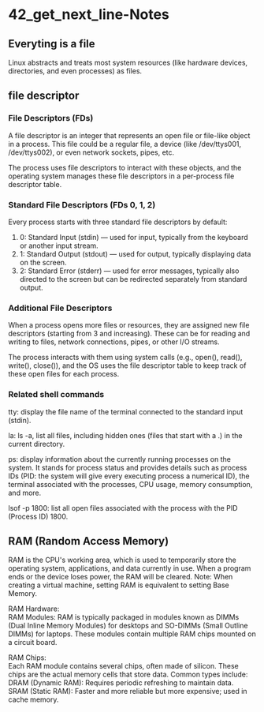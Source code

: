 # 42_get_next_line-Notes

## Everyting is a file
Linux abstracts and treats most system resources (like hardware devices, directories, and even processes) as files.<br>

## file descriptor
### File Descriptors (FDs)
A file descriptor is an integer that represents an open file or file-like object in a process. This file could be a regular file, a device (like /dev/ttys001, /dev/ttys002), or even network sockets, pipes, etc.<br>

The process uses file descriptors to interact with these objects, and the operating system manages these file descriptors in a per-process file descriptor table.<br>
### Standard File Descriptors (FDs 0, 1, 2)
Every process starts with three standard file descriptors by default:
1. 0: Standard Input (stdin) — used for input, typically from the keyboard or another input stream.
2. 1: Standard Output (stdout) — used for output, typically displaying data on the screen.
3. 2: Standard Error (stderr) — used for error messages, typically also directed to the screen but can be redirected separately from standard output.
### Additional File Descriptors
When a process opens more files or resources, they are assigned new file descriptors (starting from 3 and increasing). These can be for reading and writing to files, network connections, pipes, or other I/O streams.<br>

The process interacts with them using system calls (e.g., open(), read(), write(), close()), and the OS uses the file descriptor table to keep track of these open files for each process.<br>
### Related shell commands
tty: display the file name of the terminal connected to the standard input (stdin).<br>

la: ls -a, list all files, including hidden ones (files that start with a .) in the current directory.<br>

ps: display information about the currently running processes on the system. It stands for process status and provides details such as process IDs (PID: the system will give every executing process a numerical ID), the terminal associated with the processes, CPU usage, memory consumption, and more.<br>

lsof -p 1800: list all open files associated with the process with the PID (Process ID) 1800.<br>

## RAM (Random Access Memory)
RAM is the CPU's working area, which is used to temporarily store the operating system, applications, and data currently in use. When a program ends or the device loses power, the RAM will be cleared. Note: When creating a virtual machine, setting RAM is equivalent to setting Base Memory.<br>

RAM Hardware:<br>
RAM Modules: RAM is typically packaged in modules known as DIMMs (Dual Inline Memory Modules) for desktops and SO-DIMMs (Small Outline DIMMs) for laptops. These modules contain multiple RAM chips mounted on a circuit board.<br>

RAM Chips:<br>
Each RAM module contains several chips, often made of silicon. These chips are the actual memory cells that store data. Common types include:<br>
DRAM (Dynamic RAM): Requires periodic refreshing to maintain data.<br>
SRAM (Static RAM): Faster and more reliable but more expensive; used in cache memory.<br>

